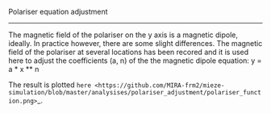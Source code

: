 Polariser equation adjustment
*******************************

The magnetic field of the polariser on the y axis is a magnetic dipole, ideally. In practice however, there are some 
slight differences. The magnetic field of the polariser at several locations has been recored and it is used here to 
adjust the coefficients (a, n) of the the magnetic dipole equation: y = a * x ** n

The result is plotted `here <https://github.com/MIRA-frm2/mieze-simulation/blob/master/analysises/polariser_adjustment/polariser_function.png>`_.

